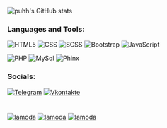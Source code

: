 ![puhh's GitHub stats](https://github-readme-stats.vercel.app/api?username=puhh1&show_icons=true&theme=dark)

### Languages and Tools:
![HTML5](https://img.shields.io/badge/-HTML5-090909?style=for-the-badge&logo=HTML5)
![CSS](https://img.shields.io/badge/-CSS-090909?style=for-the-badge)
![SCSS](https://img.shields.io/badge/-SCSS-090909?style=for-the-badge&logo=SCSS)
![Bootstrap](https://img.shields.io/badge/-Bootstrap-090909?style=for-the-badge&logo=Bootstrap)
![JavaScript](https://img.shields.io/badge/-JavaScript-090909?style=for-the-badge&logo=JavaScript)

![PHP](https://img.shields.io/badge/-PHP-090909?style=for-the-badge&logo=PHP)
![MySql](https://img.shields.io/badge/-MySql-090909?style=for-the-badge&logo=MySql)
![Phinx](https://img.shields.io/badge/-Phinx-090909?style=for-the-badge&logo=Phinx)

### Socials:
[![Telegram](https://img.shields.io/badge/-Telegram-090909?style=for-the-badge&logo=telegram&logoColor=27A0D9)](https://t.me/puhh1)
[![Vkontakte](https://img.shields.io/badge/-Vkontakte-090909?style=for-the-badge&logo=Vk&logoColor=4F7DB3)](https://vk.com/rainyard)
#

[![lamoda](https://github-readme-stats.vercel.app/api/pin/?username=ToltekPlus&repo=lamoda&theme=dark)](https://github.com/puhh1/lamoda)
[![lamoda](https://github-readme-stats.vercel.app/api/pin/?username=ToltekPlus&repo=steam&theme=dark)](https://github.com/puhh1/Steam)
[![lamoda](https://github-readme-stats.vercel.app/api/pin/?username=ToltekPlus&repo=black_jack&theme=dark)](https://github.com/puhh1/black_jack)

